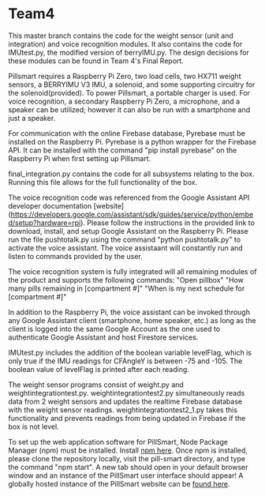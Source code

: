 # Team4

This master branch contains the code for the weight sensor (unit and integration) and voice recognition modules. It also contains the code for IMUtest.py, the modified version of berryIMU.py. The design decisions for these modules can be found in Team 4's Final Report.

Pillsmart requires a Raspberry Pi Zero, two load cells, two HX711 weight sensors, a BERRYIMU V3 IMU, a solenoid, and some supporting circuitry for the solenoid(provided). To power Pillsmart, a portable charger is used. For voice recognition, a secondary Raspberry Pi Zero, a microphone, and a speaker can be utilized; however it can also be run with a smartphone and just a speaker. 

For communication with the online Firebase database, Pyrebase must be installed on the Raspberry Pi. Pyrebase is a python wrapper for the Firebase API. It can be installed with the command "pip install pyrebase" on the Raspberry Pi when first setting up Pillsmart.

final_integration.py contains the code for all subsystems relating to the box. Running this file allows for the full functionality of the box.

The voice recognition code was referenced from the Google Assistant API developer documentation [website] (https://developers.google.com/assistant/sdk/guides/service/python/embed/setup?hardware=rpi). Please follow the instructions in the provided link to download, install, and setup Google Assistant on the Raspberry Pi. Please run the file pushtotalk.py using the command "python pushtotalk.py" to activate the voice assistant. The voice assistaant will constantly run and listen to commands provided by the user.

The voice recognition system is fully integrated will all remaining modules of the product and supports the following commands: 
"Open pillbox" 
"How many pills remaining in [compartment #]" 
"When is my next schedule for [compartment #]"

In addition to the Raspberry Pi, the voice assistant can be invoked through any Google Assistant client (smartphone, home speaker, etc.) as long as the client is logged into the same Google Account as the one used to authenticate Google Assistant and host Firestore services.

IMUtest.py includes the addition of the boolean variable levelFlag, which is only true if the IMU readings for CFAngleY is between -75 and -105. The boolean value of levelFlag is printed after each reading.

The weight sensor programs consist of weight.py and weightintegrationtest.py. weightintegrationtest2.py simultaneously reads data from 2 weight sensors and updates the realtime Firebase database with the weight sensor readings. weightintegrationtest2_1.py takes this functionality and prevents readings from being updated in Firebase if the box is not level.

To set up the web application software for PillSmart, Node Package Manager (npm) must be installed. Install [npm here](https://www.npmjs.com). Once npm is installed, please clone the repository locally, visit the pill-smart directory, and type the command "npm start". A new tab should open in your default browser window and an instance of the PillSmart user interface should appear! A globally hosted instance of the PillSmart website can be [found here](https://pill-smart.web.app/).
